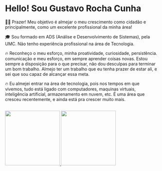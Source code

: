 # Hello! Sou Gustavo Rocha Cunha

👋🏻 Prazer! Meu objetivo é almejar o meu crescimento como cidadão e principalmente, como um excelente profissional da minha área!

🎓 Sou formado em ADS (Análise e Desenvolvimento de Sistemas), pela UMC. Não tenho experiência profissional na área de Tecnologia.

🔥 Reconheço o meu esforço, minha proatividade, curiosidade, persistência. comunicação e meu esforço, em sempre aprender coisas novas. Estou sempre a disposição para o que precisar, não dou desculpas para terminar um bom trabalho. Almejo ter um trabalho que eu tenha prazer de estar ali, e sei que sou capaz de alcançar essa meta. 

🔥 Eu almejei entrar na área de tecnologia, pois nos tempos em que vivemos, tudo está ligado com computadores, maquinas virtuais, inteligência artificial, armazenamento em nuvem, etc. É uma área que cresceu recentemente, e ainda está pra crescer muito mais.


##

<div>
  <a href="https://github.com/cunhagustavo">
  <img height="180em" src="https://github-readme-stats.vercel.app/api?username=cunhagustavo&show_icons=true&theme=rose_pine&include_all_commits=true&count_private=true"/>
  <img height="180em" src="https://github-readme-stats.vercel.app/api/top-langs/?username=cunhagustavo&layout=compact&langs_count=16&theme=rose_pine"/>
</div>

##
